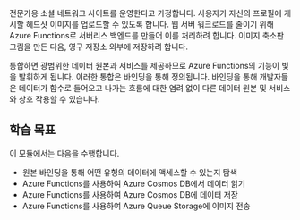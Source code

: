 전문가용 소셜 네트워크 사이트를 운영한다고 가정합니다. 사용자가 자신의 프로필에 게시할 헤드샷 이미지를 업로드할 수 있도록 합니다. 웹 서버 워크로드를 줄이기 위해 Azure Functions로 서버리스 백엔드를 만들어 이를 처리하려 합니다. 이미지 축소판 그림을 만든 다음, 영구 저장소 외부에 저장하려 합니다. 

통합하면 광범위한 데이터 원본과 서비스를 제공하므로 Azure Functions의 기능이 빛을 발휘하게 됩니다. 이러한 통합은 바인딩을 통해 정의됩니다. 바인딩을 통해 개발자들은 데이터가 함수로 들어오고 나가는 흐름에 대한 염려 없이 다른 데이터 원본 및 서비스와 상호 작용할 수 있습니다.

## <a name="learning-objectives"></a>학습 목표

이 모듈에서는 다음을 수행합니다.

- 원본 바인딩을 통해 어떤 유형의 데이터에 액세스할 수 있는지 탐색
- Azure Functions를 사용하여 Azure Cosmos DB에서 데이터 읽기
- Azure Functions를 사용하여 Azure Cosmos DB에 데이터 저장
- Azure Functions를 사용하여 Azure Queue Storage에 이미지 전송
